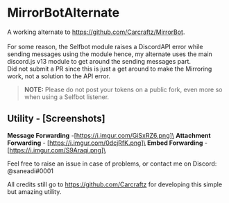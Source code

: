# MirrorBotAlternate

A working alternate to https://github.com/Carcraftz/MirrorBot. \
\
For some reason, the Selfbot module raises a DiscordAPI error while sending messages using the module hence, my alternate uses the main discord.js v13 module to get around the sending messages part.\
Did not submit a PR since this is just a get around to make the Mirroring work, not a solution to the API error.

> **NOTE:** Please do not post your tokens on a public fork, even more so when using a Selfbot listener.

## Utility - [Screenshots]
**Message Forwarding** -[https://i.imgur.com/GiSxRZ6.png]\
**Attachment Forwarding** - [https://i.imgur.com/0dcjRfK.png]\
**Embed Forwarding** - [https://i.imgur.com/S9Araqi.png]\

Feel free to raise an issue in case of problems, or contact me on Discord: @saneadi#0001

All credits still go to https://github.com/Carcraftz for developing this simple but amazing utility.
